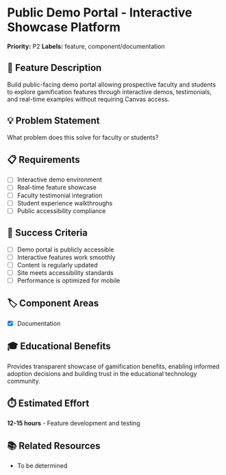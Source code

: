 # Public Demo Portal - Interactive Showcase Platform

**Priority:** P2
**Labels:** feature, component/documentation

## 🚀 Feature Description
Build public-facing demo portal allowing prospective faculty and students to explore gamification features through interactive demos, testimonials, and real-time examples without requiring Canvas access.

## 💡 Problem Statement
What problem does this solve for faculty or students?

## 📋 Requirements
- [ ] Interactive demo environment
- [ ] Real-time feature showcase
- [ ] Faculty testimonial integration
- [ ] Student experience walkthroughs
- [ ] Public accessibility compliance

## 🎯 Success Criteria
- [ ] Demo portal is publicly accessible
- [ ] Interactive features work smoothly
- [ ] Content is regularly updated
- [ ] Site meets accessibility standards
- [ ] Performance is optimized for mobile

## 🏷️ Component Areas
- [x] Documentation

## 🎓 Educational Benefits
Provides transparent showcase of gamification benefits, enabling informed adoption decisions and building trust in the educational technology community.

## ⏱️ Estimated Effort
**12-15 hours** - Feature development and testing

## 📚 Related Resources
- To be determined
